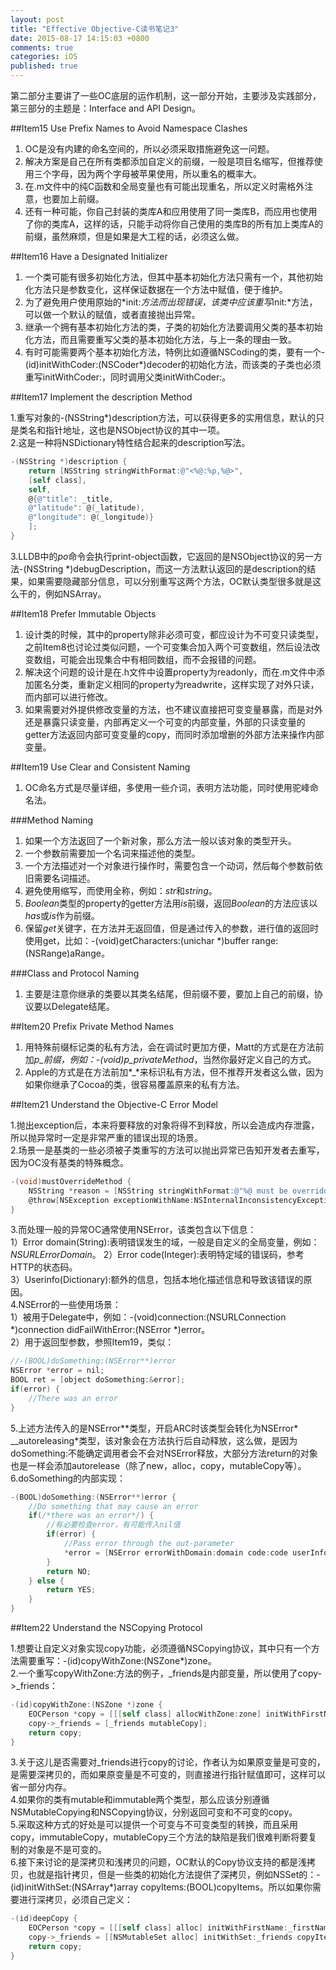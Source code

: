 ```yaml
---
layout: post
title: "Effective Objective-C读书笔记3"
date: 2015-08-17 14:15:03 +0800
comments: true
categories: iOS
published: true
---
```


第二部分主要讲了一些OC底层的运作机制，这一部分开始，主要涉及实践部分，第三部分的主题是：Interface and API Design。

<!--more-->

##Item15 Use Prefix Names to Avoid Namespace Clashes

1. OC是没有内建的命名空间的，所以必须采取措施避免这一问题。
2. 解决方案是自己在所有类都添加自定义的前缀，一般是项目名缩写，但推荐使用三个字母，因为两个字母被苹果使用，所以重名的概率大。
3. 在.m文件中的纯C函数和全局变量也有可能出现重名，所以定义时需格外注意，也要加上前缀。
4. 还有一种可能，你自己封装的类库A和应用使用了同一类库B，而应用也使用了你的类库A，这样的话，只能手动将你自己使用的类库B的所有加上类库A的前缀，虽然麻烦，但是如果是大工程的话，必须这么做。

<!--more-->

##Item16 Have a Designated Initializer

1. 一个类可能有很多初始化方法，但其中基本初始化方法只需有一个，其他初始化方法只是参数变化，这样保证数据在一个方法中赋值，便于维护。
2. 为了避免用户使用原始的*init:*方法而出现错误，该类中应该重写*init:*方法，可以做一个默认的赋值，或者直接抛出异常。
3. 继承一个拥有基本初始化方法的类，子类的初始化方法要调用父类的基本初始化方法，而且需要重写父类的基本初始化方法，与上一条的理由一致。
4. 有时可能需要两个基本初始化方法，特例比如遵循NSCoding的类，要有一个-(id)initWithCoder:(NSCoder*)decoder的初始化方法，而该类的子类也必须重写initWithCoder:，同时调用父类initWithCoder:。

##Item17 Implement the description Method

1.重写对象的-(NSString*)description方法，可以获得更多的实用信息，默认的只是类名和指针地址，这也是NSObject协议的其中一项。  
2.这是一种将NSDictionary特性结合起来的description写法。  

```objectivec
-(NSString *)description {
	return [NSString stringWithFormat:@"<%@:%p,%@>",
	[self class],
	self,
	@{@"title": _title,
	@"latitude": @(_latitude),
	@"longitude": @(_longitude)}
	];
}
```  

3.LLDB中的*po*命令会执行print-object函数，它返回的是NSObject协议的另一方法-(NSString *)debugDescription，而这一方法默认返回的是description的结果，如果需要隐藏部分信息，可以分别重写这两个方法，OC默认类型很多就是这么干的，例如NSArray。  

<!--more-->

##Item18 Prefer Immutable Objects

1. 设计类的时候，其中的property除非必须可变，都应设计为不可变只读类型，之前Item8也讨论过类似问题，一个可变集合加入两个可变数组，然后设法改变数组，可能会出现集合中有相同数组，而不会报错的问题。
2. 解决这个问题的设计是在.h文件中设置property为readonly，而在.m文件中添加匿名分类，重新定义相同的property为readwrite，这样实现了对外只读，而内部可以进行修改。
3. 如果需要对外提供修改变量的方法，也不建议直接把可变变量暴露，而是对外还是暴露只读变量，内部再定义一个可变的内部变量，外部的只读变量的getter方法返回内部可变变量的copy，而同时添加增删的外部方法来操作内部变量。

<!--more-->

##Item19 Use Clear and Consistent Naming

1. OC命名方式是尽量详细，多使用一些介词，表明方法功能，同时使用驼峰命名法。

###Method Naming

1. 如果一个方法返回了一个新对象，那么方法一般以该对象的类型开头。
2. 一个参数前需要加一个名词来描述他的类型。
3. 一个方法描述对一个对象进行操作时，需要包含一个动词，然后每个参数前依旧需要名词描述。
4. 避免使用缩写，而使用全称，例如：*str*和*string*。
5. *Boolean*类型的property的getter方法用*is*前缀，返回*Boolean*的方法应该以*has*或*is*作为前缀。
6. 保留*get*关键字，在方法并无返回值，但是通过传入的参数，进行值的返回时使用get，比如：-(void)getCharacters:(unichar *)buffer range:(NSRange)aRange。

###Class and Protocol Naming

1. 主要是注意你继承的类要以其类名结尾，但前缀不要，要加上自己的前缀，协议要以Delegate结尾。

<!--more-->

##Item20 Prefix Private Method Names

1. 用特殊前缀标记类的私有方法，会在调试时更加方便，Matt的方式是在方法前加*p_*前缀，例如：*-(void)p_privateMethod*，当然你最好定义自己的方式。
2. Apple的方式是在方法前加*_*来标识私有方法，但不推荐开发者这么做，因为如果你继承了Cocoa的类，很容易覆盖原来的私有方法。

<!--more-->

##Item21 Understand the Objective-C Error Model

1.抛出exception后，本来将要释放的对象将得不到释放，所以会造成内存泄露，所以抛异常时一定是非常严重的错误出现的场景。  
2.场景一是基类的一些必须被子类重写的方法可以抛出异常已告知开发者去重写，因为OC没有基类的特殊概念。

```objectivec
-(void)mustOverrideMethod {
	NSString *reason = [NSString stringWithFormat:@"%@ must be overridden", NSStringRromSelector(_cmd)];
	@throw[NSException exceptionWithName:NSInternalInconsistencyException reason:reason userInfo:nil];
}
```

3.而处理一般的异常OC通常使用NSError，该类包含以下信息：  
1）Error domain(String):表明错误发生的域，一般是自定义的全局变量，例如：*NSURLErrorDomain*。
2）Error code(Integer):表明特定域的错误码，参考HTTP的状态码。  
3）Userinfo(Dictionary):额外的信息，包括本地化描述信息和导致该错误的原因。  
4.NSError的一些使用场景：  
1）被用于Delegate中，例如：-(void)connection:(NSURLConnection *)connection didFailWithError:(NSError *)error。  
2）用于返回型参数，参照Item19，类似：  
```objectivec
//-(BOOL)doSomething:(NSError**)error
NSError *error = nil;
BOOL ret = [object doSomething:&error];
if(error) {
	//There was an error
}
```  
5.上述方法传入的是NSError**类型，开启ARC时该类型会转化为NSError* __autoreleasing*类型，该对象会在方法执行后自动释放，这么做，是因为doSomething:不能确定调用者会不会对NSError释放，大部分方法return的对象也是一样会添加autorelease（除了new，alloc，copy，mutableCopy等）。  
6.doSomething的内部实现：  

```objectivec
-(BOOL)doSomething:(NSError**)error {
	//Do something that may cause an error
	if(/*there was an error*/) {
		//有必要检查error，有可能传入nil值
		if(error) {
			//Pass error through the out-parameter
			*error = [NSError errorWithDomain:domain code:code userInfo:userInfo];
		}
		return NO;
	} else {
		return YES;
	}
}
```  

<!--more-->

##Item22 Understand the NSCopying Protocol

1.想要让自定义对象实现copy功能，必须遵循NSCopying协议，其中只有一个方法需要重写：-(id)copyWithZone:(NSZone*)zone。  
2.一个重写copyWithZone:方法的例子，_friends是内部变量，所以使用了copy->_friends：

```objectivec
-(id)copyWithZone:(NSZone *)zone {
	EOCPerson *copy = [[[self class] allocWithZone:zone] initWithFirstName:_firstName andLastName:_lastName];
	copy->_friends = [_friends mutableCopy];
	return copy;
}
```

3.关于这儿是否需要对_friends进行copy的讨论，作者认为如果原变量是可变的，是需要深拷贝的，而如果原变量是不可变的，则直接进行指针赋值即可，这样可以省一部分内存。  
4.如果你的类有mutable和immutable两个类型，那么应该分别遵循NSMutableCopying和NSCopying协议，分别返回可变和不可变的copy。  
5.采取这种方式的好处是可以提供一个可变与不可变类型的转换，而且采用copy，immutableCopy，mutableCopy三个方法的缺陷是我们很难判断将要复制的对象是不是可变的。  
6.接下来讨论的是深拷贝和浅拷贝的问题，OC默认的Copy协议支持的都是浅拷贝，也就是指针拷贝，但是一些类的初始化方法提供了深拷贝，例如NSSet的：-(id)initWithSet:(NSArray*)array copyItems:(BOOL)copyItems。所以如果你需要进行深拷贝，必须自己定义：

```objectivec
-(id)deepCopy {
	EOCPerson *copy = [[[self class] alloc] initWithFirstName:_firstName andLastName:_lastName];
	copy->_friends = [[NSMutableSet alloc] initWithSet:_friends copyItems:YES];
	return copy;
}
```

	